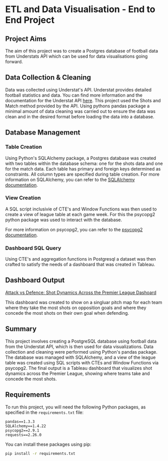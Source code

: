 # ETL and Data Visualisation - End to End Project

## Project Aims
The aim of this project was to create a Postgres database of football data from Understats API which can be used for data visualisations going forward.


## Data Collection & Cleaning
Data was collected using Understat's API. Understat provides detailed football statistics and data. You can find more information and the documentation for the Understat API [here]([https://understat.com/](https://understat.readthedocs.io/en/latest/)).
This project used the Shots and Match method provided by the API. Using pythons pandas package a minimal amount of data cleaning was carried out to ensure the data was clean and in the desired format before loading the data into a database.

## Database Management
### Table Creation
Using Python's SQLAlchemy package, a Postgres database was created with two tables within the database schema: one for the shots data and one for the match data. Each table has primary and foreign keys determined as constraints. All column types are specified during table creation. For more information on SQLAlchemy, you can refer to the [SQLAlchemy documentation](https://docs.sqlalchemy.org/).

### View Creation
A SQL script inclusivie of CTE's and Window Functions was then used to create a view of league table at each game week. For this the psycopg2 python package was used to interact with the database. 

For more information on psycopg2, you can refer to the [psycopg2 documentation](https://www.psycopg.org/docs/).

### Dashboard SQL Query
Using CTE's and aggregation functions in Postgresql a dataset was then crafted to satisfy the needs of a dashboard that was created in Tableau. 

## Dashboard Output
[Attack vs Defence: Shot Dynamics Across the Premier League Dashoard](https://public.tableau.com/views/AttackvsDefenceShotDynamicsAcrossthePremierLeague_17365252192810/AttackvsDefenceDashboard?:language=en-GB&:sid=&:redirect=auth&:display_count=n&:origin=viz_share_link) 

This dashboard was created to show on a singluar pitch map for each team where they take the most shots on opposition goals and where they concede the most shots on their own goal when defending. 

## Summary
This project involves creating a PostgreSQL database using football data from the Understat API, which is then used for data visualizations. Data collection and cleaning were performed using Python's pandas package. The database was managed with SQLAlchemy, and a view of the league table was created using SQL scripts with CTEs and Window Functions via psycopg2. The final output is a Tableau dashboard that visualizes shot dynamics across the Premier League, showing where teams take and concede the most shots.


## Requirements

To run this project, you will need the following Python packages, as specified in the `requirements.txt` file:

```
pandas==1.3.3
SQLAlchemy==1.4.22
psycopg2==2.9.1
requests==2.26.0
```

You can install these packages using pip:

```sh
pip install -r requirements.txt
```
